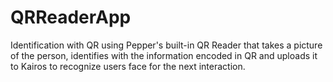 # QRReaderApp

Identification with QR using Pepper's built-in QR Reader that takes a picture of the person, identifies with the information
encoded in QR and uploads it to Kairos to recognize users face for the next interaction.
